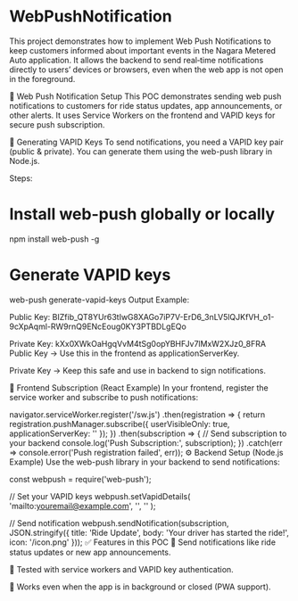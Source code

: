 # WebPushNotification
This project demonstrates how to implement Web Push Notifications to keep customers informed about important events in the Nagara Metered Auto application. It allows the backend to send real‑time notifications directly to users’ devices or browsers, even when the web app is not open in the foreground.

📌 Web Push Notification Setup
This POC demonstrates sending web push notifications to customers for ride status updates, app announcements, or other alerts.
It uses Service Workers on the frontend and VAPID keys for secure push subscription.

🔑 Generating VAPID Keys
To send notifications, you need a VAPID key pair (public & private).
You can generate them using the web-push library in Node.js.

Steps:

# Install web-push globally or locally
npm install web-push -g

# Generate VAPID keys
web-push generate-vapid-keys
Output Example:

Public Key:
BIZfib_QT8YUr63tIwG8XAGo7iP7V-ErD6_3nLV5lQJKfVH_o1-9cXpAqml-RW9rnQ9ENcEoug0KY3PTBDLgEQo

Private Key:
kXx0XWkOaHgqVvM4tSg0opYBHFJv7lMxW2XJz0_8FRA
Public Key → Use this in the frontend as applicationServerKey.

Private Key → Keep this safe and use in backend to sign notifications.

📄 Frontend Subscription (React Example)
In your frontend, register the service worker and subscribe to push notifications:

navigator.serviceWorker.register('/sw.js')
  .then(registration => {
    return registration.pushManager.subscribe({
      userVisibleOnly: true,
      applicationServerKey: '<Your Public VAPID Key Here>'
    });
  })
  .then(subscription => {
    // Send subscription to your backend
    console.log('Push Subscription:', subscription);
  })
  .catch(err => console.error('Push registration failed', err));
⚙️ Backend Setup (Node.js Example)
Use the web-push library in your backend to send notifications:

const webpush = require('web-push');

// Set your VAPID keys
webpush.setVapidDetails(
  'mailto:youremail@example.com',
  '<Your Public VAPID Key>',
  '<Your Private VAPID Key>'
);

// Send notification
webpush.sendNotification(subscription, JSON.stringify({
  title: 'Ride Update',
  body: 'Your driver has started the ride!',
  icon: '/icon.png'
}));
✅ Features in this POC
🔔 Send notifications like ride status updates or new app announcements.

📡 Tested with service workers and VAPID key authentication.

📱 Works even when the app is in background or closed (PWA support).
